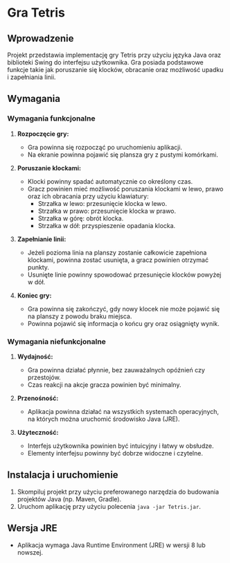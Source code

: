 # Gra Tetris

## Wprowadzenie
Projekt przedstawia implementację gry Tetris przy użyciu języka Java oraz biblioteki Swing do interfejsu użytkownika. Gra posiada podstawowe funkcje takie jak poruszanie się klocków, obracanie oraz możliwość upadku i zapełniania linii.

## Wymagania

### Wymagania funkcjonalne

1. **Rozpoczęcie gry:**
    - Gra powinna się rozpocząć po uruchomieniu aplikacji.
    - Na ekranie powinna pojawić się plansza gry z pustymi komórkami.

2. **Poruszanie klockami:**
    - Klocki powinny spadać automatycznie co określony czas.
    - Gracz powinien mieć możliwość poruszania klockami w lewo, prawo oraz ich obracania przy użyciu klawiatury:
        - Strzałka w lewo: przesunięcie klocka w lewo.
        - Strzałka w prawo: przesunięcie klocka w prawo.
        - Strzałka w górę: obrót klocka.
        - Strzałka w dół: przyspieszenie opadania klocka.

3. **Zapełnianie linii:**
    - Jeżeli pozioma linia na planszy zostanie całkowicie zapełniona klockami, powinna zostać usunięta, a gracz powinien otrzymać punkty.
    - Usunięte linie powinny spowodować przesunięcie klocków powyżej w dół.

4. **Koniec gry:**
    - Gra powinna się zakończyć, gdy nowy klocek nie może pojawić się na planszy z powodu braku miejsca.
    - Powinna pojawić się informacja o końcu gry oraz osiągnięty wynik.

### Wymagania niefunkcjonalne

1. **Wydajność:**
    - Gra powinna działać płynnie, bez zauważalnych opóźnień czy przestojów.
    - Czas reakcji na akcje gracza powinien być minimalny.

2. **Przenośność:**
    - Aplikacja powinna działać na wszystkich systemach operacyjnych, na których można uruchomić środowisko Java (JRE).

3. **Użyteczność:**
    - Interfejs użytkownika powinien być intuicyjny i łatwy w obsłudze.
    - Elementy interfejsu powinny być dobrze widoczne i czytelne.

## Instalacja i uruchomienie

1. Skompiluj projekt przy użyciu preferowanego narzędzia do budowania projektów Java (np. Maven, Gradle).
2. Uruchom aplikację przy użyciu polecenia `java -jar Tetris.jar`.

## Wersja JRE

- Aplikacja wymaga Java Runtime Environment (JRE) w wersji 8 lub nowszej.
